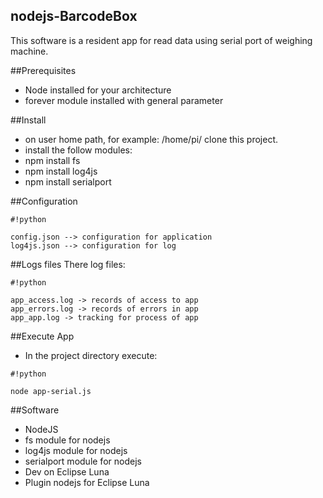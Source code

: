 ## nodejs-BarcodeBox
This software is a resident app for read data using serial port of weighing machine.

##Prerequisites

* Node installed for your architecture
* forever module installed with general parameter

##Install

* on user home path, for example: /home/pi/ clone this project.
* install the follow modules:
* npm install fs
* npm install log4js
* npm install serialport

##Configuration

```
#!python

config.json --> configuration for application
log4js.json --> configuration for log
```


##Logs files
There log files:

```
#!python

app_access.log -> records of access to app
app_errors.log -> records of errors in app
app_app.log -> tracking for process of app
```

##Execute App

* In the project directory execute:

```
#!python

node app-serial.js
```

##Software
* NodeJS
* fs module for nodejs
* log4js module for nodejs
* serialport module for nodejs
* Dev on Eclipse Luna
* Plugin nodejs for Eclipse Luna